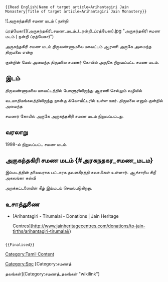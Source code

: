 ```{=mediawiki}
{{Read English|Name of target article=Arihantagiri Jain Monastery|Title of target article=Arihantagiri Jain Monastery}}
```
![அருகந்தகிரி சமண மடம் ( நன்றி
ப்ரத்யேகா)](அருகந்தகிரி_சமண_மடம்_(_நன்றி_ப்ரத்யேகா).jpg "அருகந்தகிரி சமண மடம் ( நன்றி ப்ரத்யேகா)")
அருகந்தகிரி சமண மடம் திருவண்ணாமலை மாவட்டம் ஆரணி அருகே அமைந்த திருமலை என்ற
குன்றின் மேல் அமைந்த திருமலை சமணர் கோயில் அருகே நிறுவப்பட்ட சமண மடம்.

## இடம்

திருவண்ணாமலை மாவட்டத்தில் போளூரிலிருந்து ஆரணி செல்லும் வழியில்
வடமாதிமங்கலத்திலிருந்து நான்கு கிலோமீட்டரில் உள்ள ஊர். திருமலை எனும் குன்றில் அமைந்த
சமணர் கோயில் அருகே அருகந்தகிரி சமண மடம் நிறுவப்பட்டது.

## வரலாறு

1998-ல் நிறுவப்பட்ட சமண மடம்.

## அருகந்தகிரி சமண மடம் {#அரகநதகர_சமண_மடம}

இம்மடத்தின் தலைவராக பட்டாரக தவளகீர்த்தி சுவாமிகள் உள்ளார். ஆச்சாரிய சிறீ அகலங்கா கல்வி
அறக்கட்டளையின் கீழ் இம்மடம் செயல்படுகிறது.

## உசாத்துணை

-   [Arihantagiri - Tirumalai - Donations \| Jain Heritage
    Centres](http://www.jainheritagecentres.com/donations/to-jain-tirths/arihantagiri-tirumalai/)

```{=mediawiki}
{{Finalised}}
```
[Category:Tamil Content](Category:Tamil_Content "wikilink")
[Category:Spc](Category:Spc "wikilink") [Category:சமணத்
தலங்கள்](Category:சமணத்_தலங்கள் "wikilink")

